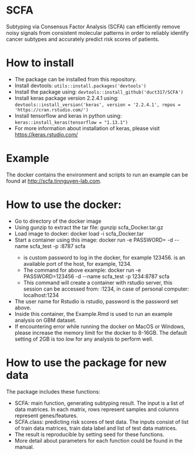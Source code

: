 # SCFA
Subtyping via Consensus Factor Analysis (SCFA) can efficiently remove noisy signals from consistent molecular patterns in order to reliably identify cancer subtypes and accurately predict risk scores of patients.
# How to install
- The package can be installed from this repository.
- Install devtools: `utils::install.packages('devtools')`
- Install the package using: `devtools::install_github('duct317/SCFA')`
- Install keras package version 2.2.4.1 using: `devtools::install_version('keras', version = '2.2.4.1', repos = 'https://cran.rstudio.com/')`
- Install tensorflow and keras in python using: `keras::install_keras(tensorflow = "1.13.1")`
- For more information about installation of keras, please visit https://keras.rstudio.com/
# Example 
The docker contains the environment and scripts to run an example can be found at http://scfa.tinnguyen-lab.com.
# How to use the docker:
- Go to directory of the docker image
- Using gunzip to extract the tar file: gunzip scfa_Docker.tar.gz
- Load image to docker: docker load -i scfa_Docker.tar
- Start a container using this image: docker run -e PASSWORD=<your-password> -d --name scfa_test -p <port>:8787 scfa
	- <your-password> is custom password to log in the docker, for example 123456. <port> is an available port of the host, for example, 1234. 
	- The command for above example: docker run -e PASSWORD=123456 -d --name scfa_test -p 1234:8787 scfa
	- This command will create a container with rstudio server, this session can be accessed from: <ip-of-host>:1234, in case of personal computer: localhost:1234
- The user name for Rstudio is rstudio, password is the password set above.
- Inside this container, the Example.Rmd is used to run an example analysis on GBM dataset.
- If encountering error while running the docker on MacOS or Windows, please increase the memory limit for the docker to 8-16GB. The default setting of 2GB is too low for any analysis to perform well.

# How to use the package for new data 
The package includes these functions:
- SCFA: main function, generating subtyping result. The input is a list of data matrices. In each matrix, rows represent samples and columns represent genes/features.
- SCFA.class: predicting risk scores of test data. The inputs consist of list of train data matrices, train data label and list of test data matrices. 
- The result is reproducible by setting seed for these functions.
- More detail about parameters for each function could be found in the manual.

